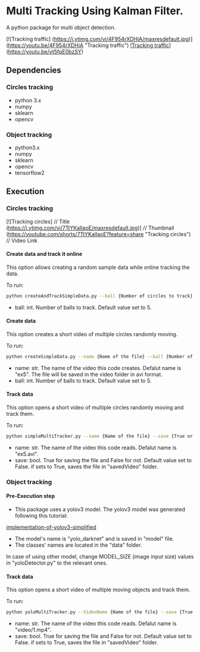 


# Multi Tracking Using Kalman Filter.


A python package for multi object detection.



[![Tracking traffic]
(https://i.ytimg.com/vi/4F954rXDHiA/maxresdefault.jpg)]
(https://youtu.be/4F954rXDHiA "Tracking traffic")
[!Tracking traffic](https://i.imgur.com/vKb2F1B.png)](https://youtu.be/vt5fpE0bzSY)




## Dependencies

### Circles tracking

- python 3.x
- numpy
- sklearn
- opencv

### Object tracking

- python3.x
- numpy
- sklearn
- opencv
- tensorflow2


## Execution


### Circles tracking


[![Tracking circles]          // Title
(https://i.ytimg.com/vi/7TtYKalIaoE/maxresdefault.jpg)] // Thumbnail
(https://youtube.com/shorts/7TtYKalIaoE?feature=share "Tracking circles")    // Video Link



#### Create data and track it online

This option allows creating a random sample data while online tracking the data.

To run:

```bash
python createAndTrackSimpleData.py --ball {Number of circles to track}
```

- ball: int. Number of balls to track. Default value set to 5.

#### Create data

This option creates a short video of multiple circles randomly moving.

To run:

```bash
python createSimpleData.py --name {Name of the file} --ball {Number of circles to track}
```

- name: str. The name of the video this code creates. Defalut name is "ex5". The file will be saved
in the video folder in avi format.
- ball: int. Number of balls to track. Default value set to 5.

#### Track data

This option opens a short video of multiple circles randomly moving and track them.

To run:

```bash
python simpleMultiTracker.py --name {Name of the file} --save {True or False} 
```

- name: str. The name of the video this code reads. Defalut name is "ex5.avi". 
- save: bool. True for saving the file and False for not. Default value set to False. 
if sets to True, saves the file in "savedVideo" folder.

### Object tracking

#### Pre-Execution step

- This package uses a yolov3 model. The yolov3 model was generated following this tutorial:

[implementation-of-yolov3-simplified](https://www.analyticsvidhya.com/blog/2021/06/implementation-of-yolov3-simplified/)

- The model's name is "yolo_darknet" and is saved in "model" file.
- The classes' names are located in the "data" folder.

In case of using other model, change MODEL_SIZE (image input size) values in "yoloDetector.py" to the relevant ones.

#### Track data

This option opens a short video of multiple moving objects and track them.

To run:

```bash
python yoloMultiTracker.py --VideoName {Name of the file} --save {True or False} 
```

- name: str. The name of the video this code reads. Defalut name is "video/1.mp4". 
- save: bool. True for saving the file and False for not. Default value set to False. 
if sets to True, saves the file in "savedVideo" folder.






